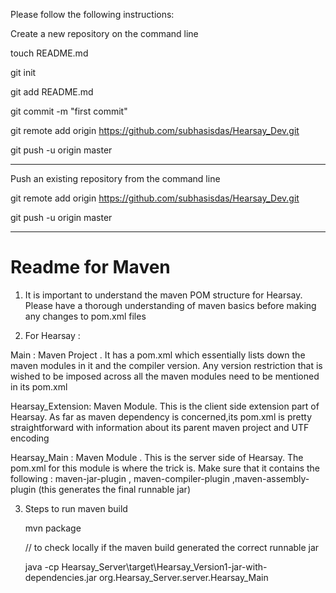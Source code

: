 Please follow the following instructions:


Create a new repository on the command line

touch README.md

git init

git add README.md

git commit -m "first commit"

git remote add origin https://github.com/subhasisdas/Hearsay_Dev.git

git push -u origin master

----------------------------------------------------------------------
Push an existing repository from the command line

git remote add origin https://github.com/subhasisdas/Hearsay_Dev.git

git push -u origin master

---------------------------------------------------------------------

Readme for Maven
================

1. It is important to understand the maven POM structure for Hearsay. Please have a thorough understanding of maven basics before making any changes to pom.xml files

2. For Hearsay :
	
  Main 	: Maven Project . It has a pom.xml which essentially lists down the maven modules in it and the compiler version.
				  Any version restriction that is wished to be imposed across all the maven modules need to be mentioned in its pom.xml
  
  Hearsay_Extension: Maven Module. This is the client side extension part of Hearsay. As far as maven dependency is concerned,its pom.xml is pretty straightforward with information about its parent maven project and UTF encoding

  Hearsay_Main : Maven Module . This is the server side of Hearsay. The pom.xml for this module is where the trick is. Make sure
				  that it contains the following <plugin> : maven-jar-plugin , maven-compiler-plugin ,maven-assembly-plugin (this 
				  generates the final runnable jar)

3. Steps to run maven build
	
	mvn package

	// to check locally if the maven build generated the correct runnable jar
	
	java -cp Hearsay_Server\target\Hearsay_Version1-jar-with-dependencies.jar org.Hearsay_Server.server.Hearsay_Main
